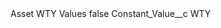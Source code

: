 <?xml version="1.0" encoding="UTF-8"?>
<CustomMetadata xmlns="http://soap.sforce.com/2006/04/metadata" xmlns:xsi="http://www.w3.org/2001/XMLSchema-instance" xmlns:xsd="http://www.w3.org/2001/XMLSchema">
    <label>Asset WTY Values</label>
    <protected>false</protected>
    <values>
        <field>Constant_Value__c</field>
        <value xsi:type="xsd:string">WTY</value>
    </values>
</CustomMetadata>
